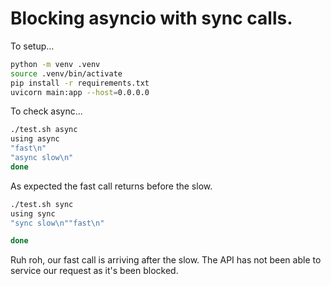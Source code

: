 # Blocking asyncio with sync calls.

To setup...

```sh
python -m venv .venv
source .venv/bin/activate
pip install -r requirements.txt
uvicorn main:app --host=0.0.0.0
```

To check async...

```sh
./test.sh async
using async
"fast\n"
"async slow\n"
done
```

As expected the fast call returns before the slow.


```sh
./test.sh sync
using sync
"sync slow\n""fast\n"

done
```

Ruh roh, our fast call is arriving after the slow. The API has not
been able to service our request as it's been blocked.
